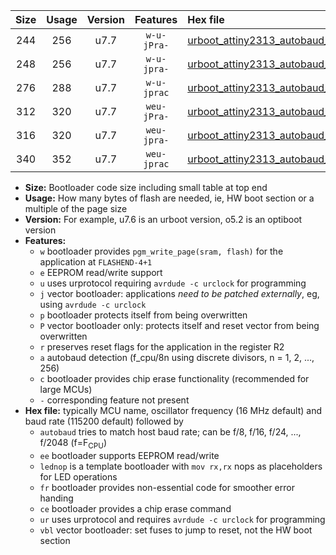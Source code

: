|Size|Usage|Version|Features|Hex file|
|:-:|:-:|:-:|:-:|:--|
|244|256|u7.7|`w-u-jPra-`|[urboot_attiny2313_autobaud_lednop_ur_vbl.hex](https://raw.githubusercontent.com/stefanrueger/urboot.hex/main/mcus/attiny2313/autobaud/urboot_attiny2313_autobaud_lednop_ur_vbl.hex)|
|248|256|u7.7|`w-u-jpra-`|[urboot_attiny2313_autobaud_lednop_fr_ur_vbl.hex](https://raw.githubusercontent.com/stefanrueger/urboot.hex/main/mcus/attiny2313/autobaud/urboot_attiny2313_autobaud_lednop_fr_ur_vbl.hex)|
|276|288|u7.7|`w-u-jprac`|[urboot_attiny2313_autobaud_lednop_fr_ce_ur_vbl.hex](https://raw.githubusercontent.com/stefanrueger/urboot.hex/main/mcus/attiny2313/autobaud/urboot_attiny2313_autobaud_lednop_fr_ce_ur_vbl.hex)|
|312|320|u7.7|`weu-jPra-`|[urboot_attiny2313_autobaud_ee_lednop_ur_vbl.hex](https://raw.githubusercontent.com/stefanrueger/urboot.hex/main/mcus/attiny2313/autobaud/urboot_attiny2313_autobaud_ee_lednop_ur_vbl.hex)|
|316|320|u7.7|`weu-jpra-`|[urboot_attiny2313_autobaud_ee_lednop_fr_ur_vbl.hex](https://raw.githubusercontent.com/stefanrueger/urboot.hex/main/mcus/attiny2313/autobaud/urboot_attiny2313_autobaud_ee_lednop_fr_ur_vbl.hex)|
|340|352|u7.7|`weu-jprac`|[urboot_attiny2313_autobaud_ee_lednop_fr_ce_ur_vbl.hex](https://raw.githubusercontent.com/stefanrueger/urboot.hex/main/mcus/attiny2313/autobaud/urboot_attiny2313_autobaud_ee_lednop_fr_ce_ur_vbl.hex)|

- **Size:** Bootloader code size including small table at top end
- **Usage:** How many bytes of flash are needed, ie, HW boot section or a multiple of the page size
- **Version:** For example, u7.6 is an urboot version, o5.2 is an optiboot version
- **Features:**
  + `w` bootloader provides `pgm_write_page(sram, flash)` for the application at `FLASHEND-4+1`
  + `e` EEPROM read/write support
  + `u` uses urprotocol requiring `avrdude -c urclock` for programming
  + `j` vector bootloader: applications *need to be patched externally*, eg, using `avrdude -c urclock`
  + `p` bootloader protects itself from being overwritten
  + `P` vector bootloader only: protects itself and reset vector from being overwritten
  + `r` preserves reset flags for the application in the register R2
  + `a` autobaud detection (f_cpu/8n using discrete divisors, n = 1, 2, ..., 256)
  + `c` bootloader provides chip erase functionality (recommended for large MCUs)
  + `-` corresponding feature not present
- **Hex file:** typically MCU name, oscillator frequency (16 MHz default) and baud rate (115200 default) followed by
  + `autobaud` tries to match host baud rate; can be f/8, f/16, f/24, ..., f/2048 (f=F<sub>CPU</sub>)
  + `ee` bootloader supports EEPROM read/write
  + `lednop` is a template bootloader with `mov rx,rx` nops as placeholders for LED operations
  + `fr` bootloader provides non-essential code for smoother error handing
  + `ce` bootloader provides a chip erase command
  + `ur` uses urprotocol and requires `avrdude -c urclock` for programming
  + `vbl` vector bootloader: set fuses to jump to reset, not the HW boot section
